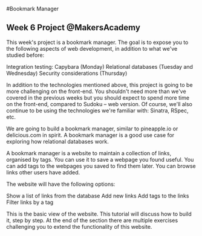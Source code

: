 #Bookmark Manager

## Week 6 Project @MakersAcademy

This week's project is a bookmark manager. The goal is to expose you to the following aspects of web development, in addition to what we've studied before:

Integration testing: Capybara (Monday)
Relational databases (Tuesday and Wednesday)
Security considerations (Thursday)

In addition to the technologies mentioned above, this project is going to be more challenging on the front-end. You shouldn't need more than we've covered in the previous weeks but you should expect to spend more time on the front-end, compared to Sudoku – web version. Of course, we'll also continue to be using the technologies we're familiar with: Sinatra, RSpec, etc.

We are going to build a bookmark manager, similar to pineapple.io or delicious.com in spirit. A bookmark manager is a good use case for exploring how relational databases work.

A bookmark manager is a website to maintain a collection of links, organised by tags. You can use it to save a webpage you found useful. You can add tags to the webpages you saved to find them later. You can browse links other users have added.

The website will have the following options:

Show a list of links from the database
Add new links
Add tags to the links
Filter links by a tag

This is the basic view of the website. This tutorial will discuss how to build it, step by step. At the end of the section there are multiple exercises challenging you to extend the functionality of this website. 
